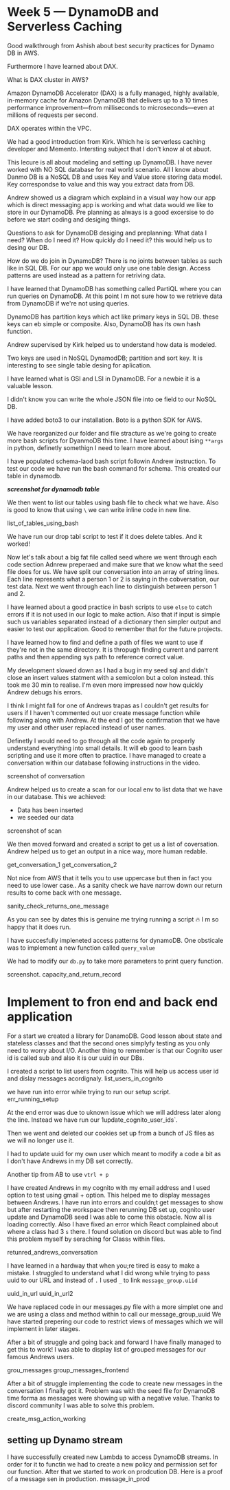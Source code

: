 # Week 5 — DynamoDB and Serverless Caching

Good walkthrough from Ashish about best security practices for Dynamo DB in AWS.

Furthermore I have learned about DAX.

What is DAX cluster in AWS? 

Amazon DynamoDB Accelerator (DAX) is a fully managed, highly available, in-memory cache for Amazon DynamoDB that delivers up to a 10 times performance 
improvement—from milliseconds to microseconds—even at millions of requests per second.

DAX operates within the VPC.

We had a good introduction from Kirk. Which he is serverless caching developer and Memento. Intersting subject that I don't know al ot abuot. 

This lecure is all about modeling and setting up DynamoDB. I have never worked with NO SQL database for real world scenario. 
All I know about Danmo DB is a NoSQL DB and uses Key and Value store storing data model. Key correspondse to value and this way you extract data from DB.

Andrew showed us a diagram which explaind in a visual way how our app which is direct messaging app is working and what data would we like to store in our DynamoDB.
Pre planning as always is a good excersise to do before we start coding and desiging things.

Questions to ask for DynamoDB desiging and preplanning: What data I need? When do I need it? How quickly do I need it? this would help us to desing our DB.

How do we do join in DynamoDB? There is no joints between tables as such like in SQL DB.
For our app we would only use one table design. 
Access patterns are used instead as a pattern for retriving data.

I have learned that DynamoDB has something called PartiQL where you can run queries on DynamoDB.
At this point I m not sure how to we retrieve data from DynamoDB if we're not using queries. 

DynamoDB has partition keys which act like primary keys in SQL DB. these keys can eb simple or composite. Also, DynamoDB has its own hash function. 

Andrew supervised by Kirk helped us to understand how data is modeled.

Two keys are used in NoSQL DynamodDB; partition and sort key. It is interesting to see single table desing for aplication. 

I have learned what is GSI and LSI in DynamoDB. For a newbie it is a valuable lesson. 

I didn't know you can write the whole JSON file into oe field to our NoSQL DB.

I have added boto3 to our installation. Boto is a python SDK for AWS.

We have reorganized our folder and file stracture as we're going to create more bash scripts for DyanmoDB this time.
I have learned about ising `**args` in python, definetly somethign I need to learn more about. 

I have populated schema-laod bash script followin Andrew instruction. To test our code we have run the bash command for schema. 
This created our table in dynamodb.

***screenshot for dynamodb table***

We then went to list our tables using bash file to check what we have. Also is good to know that using `\` we can write inline code in new line.

list_of_tables_using_bash

We have run our drop tabl script to test if it does delete tables. And it worked!

Now let's talk about a big fat file called seed where we went through each code section Adnrew preperaed and make sure that we know what the seed file does for us.
We have split our conversation into an array of string lines. Each line represents what a person 1 or 2 is saying in the cobversation, our test data.
Next we went through each line to distinguish between person 1 and 2.

I have learned about a good practice in bash scripts to use `else` to catch errors if it is not used in our logic to make action. Also that if input is simple such us variables separated instead of a dictionary then simpler output and easier to test our application. Good to remember that for the future projects.

I have learned how to find and define a path of files we want to use if they're not in the same directory. It is thropugh finding current and parrent paths and then appending sys path to reference correct value.

My development slowed down as I had a bug in my seed sql and didn't close an insert values statment with a  semicolon but a colon instead. this took me 30 min to realise. I'm even more impressed now how quickly Andrew debugs his errors.

I think I might fall for one of Andrews trapas as I couldn't get results for users if I haven't commented out uor create message function while following along with Andrew. At the end I got the confirmation that we have my user and other user replaced instead of user names. 

Definetly I would need to go through all the code again to properly understand everything into small details. It will eb good to learn bash scripting and use it more often to practice.
I have managed to create a conversation within our database following instructions in the video.

screenshot of conversation

Andrew helped us to create a scan for our local env to list data that we have in our database. 
This we achieved:
- Data has been inserted
- we seeded our data




screenshot of scan



We then moved forward and created a script to get us a list of coversation. Andrew helped us to get an output in a nice way, more human redable.

get_conversation_1
get_conversation_2

Not nice from AWS that it tells you to use uppercase but then in fact you need to use lower case.. As a sanity check we have narrow down our return results to come back with one message.

sanity_check_returns_one_message

As you can see by dates this is genuine me trying running a script :fire: I m so happy that it does run.

I have succesfully impleneted access patterns for dynamoDB. One obsticale was to implement a new function called `query_value`

We had to modify our `db.py` to take more parameters to print query function.

screenshot.
capacity_and_return_record

# Implement to fron end and back end application

For a start we created a library for DanamoDB.
Good lesson about state and stateless classes and that the second ones simplyfy testing as you only need to worry about I/O.
Another thing to remember is that our Cognito user id is called sub and also it is our uuid in our DBs.

I created a script to list users from cognito. This will help us access user id and dislay messages acordignaly.
list_users_in_cognito


we have run into error while trying to run our setup script.
err_running_setup

At the end error was due to uknown issue which we will address later along the line. Instead we have run our 1update_cognito_user_ids`.

Then we went and deleted our cookies set up from a bunch of JS files as we will no longer use it. 

I had to update uuid for my own user which meant to modify a code a bit as I don't have Andrews in my DB set correctly.

Another tip from AB to use `vtrl + p`

I have created Andrews in my cognito with my email address and I used option to test using gmail + option.
This helped me to display messages between Andrews. I have run into errors and couldn;t get messages to show but after restarting the workspace then rerunning DB set up, cognito user update and DynamoDB seed I was able to come this obstacle.
Now all is loading correctly. Also I have fixed an error which React complained about where a class had 3 `s` there. I found solution on discord but was able to find this problem myself by seraching for Class`s` within files.

retunred_andrews_conversation

I have learned in a hardway that when you;re tired is easy to make a mistake. I struggled to understand what I did wrong while trying to pass uuid to our URL and instead of `.` I used `_` to link `message_group.uiid`

uuid_in_url
uuid_in_url2

We have replaced code in our messages.py file with a more simplet one and we are using a class and method within to call our message_group_uuid
We have started prepering our code to restrict views of messages which we will implement in later stages. 

After a bit of struggle and going back and forward I have finally managed to get this to work! I was able to display list of grouped messages for our famous Andrews users.

grou_messages
group_messages_frontend

After a bit of struggle implementing the code to create new messages in the conversation I finally got it. Problem was with the seed file for DynamoDB time forma as messages were showing up with a negative value. Thanks to discord community I was able to solve this problem.

create_msg_action_working

## setting up Dynamo stream

I have successfully created new Lambda to access DynamoDB streams. In order for it to functin we had to create a new policy and permission set for our function.
After that we started to work on prodcution DB.
Here is a proof of a message sen in production.
message_in_prod






